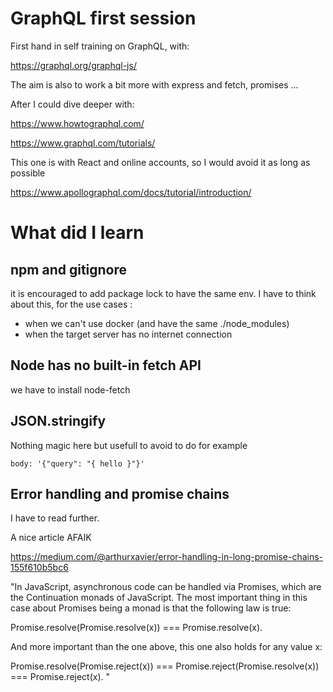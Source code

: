# GraphQL first session

First hand in self training on GraphQL, with:

https://graphql.org/graphql-js/

The aim is also to work a bit more with express
and fetch, promises ...

After I could dive deeper with:

https://www.howtographql.com/

https://www.graphql.com/tutorials/

This one is with React and online accounts, so I would avoid it as long as possible

https://www.apollographql.com/docs/tutorial/introduction/

# What did I learn

## npm and gitignore

it is encouraged to add package lock
to have the same env. I have to think about this, for the use cases :
* when we can't use docker (and have the same ./node_modules)
* when the target server has no internet connection

## Node has no built-in fetch API

we have to install node-fetch

## JSON.stringify

Nothing magic here but usefull to avoid to do for example

```
body: '{"query": "{ hello }"}'
```

## Error handling and promise chains

I have to read further.

A nice article AFAIK

https://medium.com/@arthurxavier/error-handling-in-long-promise-chains-155f610b5bc6

"In JavaScript, asynchronous code can be handled via Promises, which are the Continuation monads of JavaScript. The most important thing in this case about Promises being a monad is that the following law is true:

Promise.resolve(Promise.resolve(x)) === Promise.resolve(x).

And more important than the one above, this one also holds for any value x:

Promise.resolve(Promise.reject(x)) === Promise.reject(Promise.resolve(x)) === Promise.reject(x).
"
